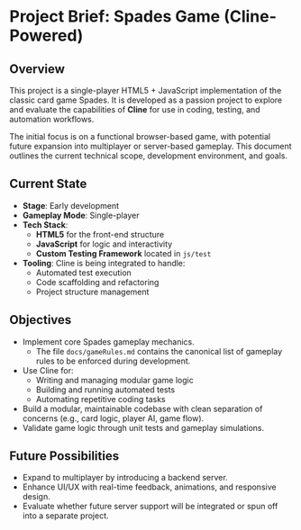 # Project Brief: Spades Game (Cline-Powered)

## Overview

This project is a single-player HTML5 + JavaScript implementation of the classic card game Spades. It is developed as a passion project to explore and evaluate the capabilities of **Cline** for use in coding, testing, and automation workflows.

The initial focus is on a functional browser-based game, with potential future expansion into multiplayer or server-based gameplay. This document outlines the current technical scope, development environment, and goals.

## Current State

- **Stage**: Early development  
- **Gameplay Mode**: Single-player  
- **Tech Stack**:
  - **HTML5** for the front-end structure
  - **JavaScript** for logic and interactivity
  - **Custom Testing Framework** located in `js/test`
- **Tooling**: Cline is being integrated to handle:
  - Automated test execution
  - Code scaffolding and refactoring
  - Project structure management

## Objectives

- Implement core Spades gameplay mechanics.
   - The file `docs/gameRules.md` contains the canonical list of gameplay rules to be enforced during development.
- Use Cline for:
  - Writing and managing modular game logic
  - Building and running automated tests
  - Automating repetitive coding tasks
- Build a modular, maintainable codebase with clean separation of concerns (e.g., card logic, player AI, game flow).
- Validate game logic through unit tests and gameplay simulations.

## Future Possibilities

- Expand to multiplayer by introducing a backend server.
- Enhance UI/UX with real-time feedback, animations, and responsive design.
- Evaluate whether future server support will be integrated or spun off into a separate project.
